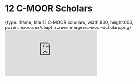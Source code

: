 # 12 C-MOOR Scholars
 
{type: iframe, title:12 C-MOOR Scholars, width:800, height:600, poster:resources/chapt_screen_images/c-moor-scholars.png}
![](https://vgaysin1.github.io/CURE-MicrobialMysteries-test/c-moor-scholars.html)
 

 
